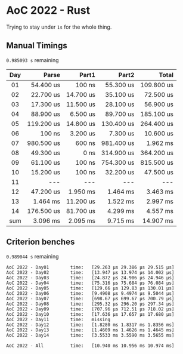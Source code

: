 # AoC 2022 - Rust

Trying to stay under `1s` for the whole thing.


## Manual Timings

`0.985093 s` remaining

| Day |      Parse |      Part1 |      Part2 |      Total |
| :-: | ---------: | ---------: | ---------: | ---------: |
| 01  |  54.400 us |     100 ns |  55.300 us | 109.800 us |
| 02  |  22.700 us |  14.700 us |  35.100 us |  72.500 us |
| 03  |  17.300 us |  11.500 us |  28.100 us |  56.900 us |
| 04  |  88.900 us |   6.500 us |  89.700 us | 185.100 us |
| 05  | 119.200 us |  14.800 us | 130.400 us | 264.400 us |
| 06  |     100 ns |   3.200 us |   7.300 us |  10.600 us |
| 07  | 980.500 us |     600 ns | 981.400 us |   1.962 ms |
| 08  |  49.300 us |       0 ns | 314.900 us | 364.200 us |
| 09  |  61.100 us |     100 ns | 754.300 us | 815.500 us |
| 10  |  15.200 us |     100 ns |  32.200 us |  47.500 us |
| 11  |        --- |        --- |        --- |        --- |
| 12  |  47.200 us |   1.950 ms |   1.464 ms |   3.463 ms |
| 13  |   1.464 ms |  11.200 us |   1.522 ms |   2.997 ms |
| 14  | 176.500 us |  81.700 us |   4.299 ms |   4.557 ms |
| sum |   3.096 ms |   2.095 ms |   9.715 ms |  14.907 ms |

## Criterion benches

`0.989044 s` remaining

```
AoC 2022 - Day01        time:   [29.263 µs 29.386 µs 29.515 µs]
AoC 2022 - Day02        time:   [13.947 µs 13.974 µs 14.002 µs]
AoC 2022 - Day03        time:   [24.872 µs 24.906 µs 24.946 µs]
AoC 2022 - Day04        time:   [75.316 µs 75.684 µs 76.084 µs]
AoC 2022 - Day05        time:   [129.66 µs 129.83 µs 130.01 µs]
AoC 2022 - Day06        time:   [9.4908 µs 9.4974 µs 9.5044 µs]
AoC 2022 - Day07        time:   [698.67 µs 699.67 µs 700.79 µs]
AoC 2022 - Day08        time:   [295.32 µs 296.20 µs 297.34 µs]
AoC 2022 - Day09        time:   [707.96 µs 712.51 µs 718.02 µs]
AoC 2022 - Day10        time:   [17.636 µs 17.657 µs 17.680 µs]
AoC 2022 - Day11        time:   missing
AoC 2022 - Day12        time:   [1.8280 ms 1.8317 ms 1.8356 ms]
AoC 2022 - Day13        time:   [1.4609 ms 1.4626 ms 1.4645 ms]
AoC 2022 - Day14        time:   [3.5533 ms 3.5590 ms 3.5655 ms]

AoC 2022 - All          time:   [10.940 ms 10.956 ms 10.974 ms]
```